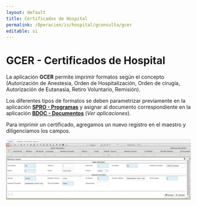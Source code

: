 ```yaml
---
layout: default
title: Certificados de Hospital
permalink: /Operacion/is/hospital/gconsulta/gcer
editable: si
---
```


# GCER - Certificados de Hospital

La aplicación **GCER** permite imprimir formatos según el concepto (Autorización de Anestesia, Orden de Hospitalización, Orden de cirugía, Autorización de Eutanasia, Retiro Voluntario, Remisión).  

Los diferentes tipos de formatos se deben parametrizar previamente en la aplicación [**SPRO - Programas**](http://docs.oasiscom.com/Operacion/cloud/sbasic/spro#parametrización-de-formatos-de-impresión) y asignar al documento correspondiente en la aplicación [**BDOC - Documentos**](http://docs.oasiscom.com/Operacion/common/bsistema/bdoc#parametrización-de-formatos-de-impresión) (_Ver aplicaciones_).  

Para imprimir un certificado, agregamos un nuevo registro en el maestro y diligenciamos los campos.  

![](gcer.png)

